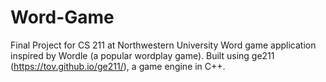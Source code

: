 # Word-Game

Final Project for CS 211 at Northwestern University
Word game application inspired by Wordle (a popular wordplay game).
  Built using ge211 (https://tov.github.io/ge211/), a game engine in C++.
